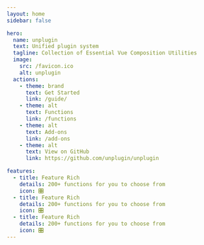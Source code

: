 ```yaml
---
layout: home
sidebar: false

hero:
  name: unplugin
  text: Unified plugin system
  tagline: Collection of Essential Vue Composition Utilities
  image:
    src: /favicon.ico
    alt: unplugin
  actions:
    - theme: brand
      text: Get Started
      link: /guide/
    - theme: alt
      text: Functions
      link: /functions
    - theme: alt
      text: Add-ons
      link: /add-ons
    - theme: alt
      text: View on GitHub
      link: https://github.com/unplugin/unplugin

features:
  - title: Feature Rich
    details: 200+ functions for you to choose from
    icon: 🎛
  - title: Feature Rich
    details: 200+ functions for you to choose from
    icon: 🎛
  - title: Feature Rich
    details: 200+ functions for you to choose from
    icon: 🎛
---
```


<Home />
